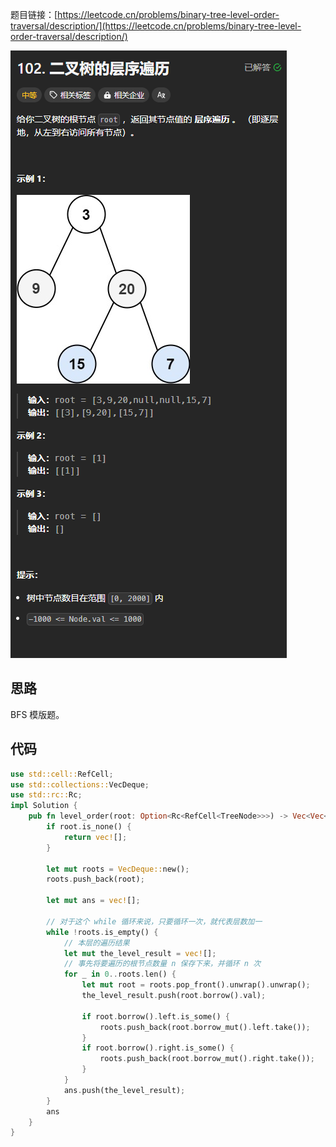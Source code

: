 题目链接：[https://leetcode.cn/problems/binary-tree-level-order-traversal/description/](https://leetcode.cn/problems/binary-tree-level-order-traversal/description/)

![](../../../../../images/2024/1733402440044-28635f39-1a3c-4107-a774-34da0129d522.png)

## 思路
BFS 模版题。

## 代码
```rust
use std::cell::RefCell;
use std::collections::VecDeque;
use std::rc::Rc;
impl Solution {
    pub fn level_order(root: Option<Rc<RefCell<TreeNode>>>) -> Vec<Vec<i32>> {
        if root.is_none() {
            return vec![];
        }

        let mut roots = VecDeque::new();
        roots.push_back(root);

        let mut ans = vec![];

        // 对于这个 while 循环来说，只要循环一次，就代表层数加一
        while !roots.is_empty() {
            // 本层的遍历结果
            let mut the_level_result = vec![];
            // 事先将要遍历的根节点数量 n 保存下来，并循环 n 次
            for _ in 0..roots.len() {
                let mut root = roots.pop_front().unwrap().unwrap();
                the_level_result.push(root.borrow().val);
                
                if root.borrow().left.is_some() {
                    roots.push_back(root.borrow_mut().left.take());
                }
                if root.borrow().right.is_some() {
                    roots.push_back(root.borrow_mut().right.take());
                }
            }
            ans.push(the_level_result);
        }
        ans
    }
}
```


